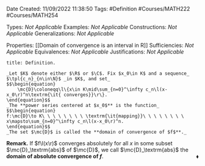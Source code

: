 <div class="topSpace"></div>

Date Created: 11/09/2022 11:38:50
Tags: #Definition #Courses/MATH222 #Courses/MATH254

Types: _Not Applicable_
Examples: _Not Applicable_
Constructions: _Not Applicable_
Generalizations: _Not Applicable_

Properties: [[Domain of convergence is an interval in R]]
Sufficiencies: _Not Applicable_
Equivalences: _Not Applicable_
Justifications: _Not Applicable_

``` ad-Definition
title: Definition.

_Let $K$ denote either $\R$ or $\C$. Fix $x_0\in K$ and a sequence_ $\tpl{c_n}_{n\in\N}$ _in $K$, and set_
$$\begin{equation}
    \mc{D}\coloneqq\l\{x\in K\mid\sum_{n=0}^\infty c_n\l(x-x_0\r)^n\textrm{\it{ converges}}\r\}.
\end{equation}$$
_The **power series centered at $x_0$** is the function_
$$\begin{equation}
f:\mc{D}\to K\ \ \ \ \ \ \ \ \textrm{\it{mapping}}\ \ \ \ \ \ \ \ x\mapsto\sum_{n=0}^\infty c_n\l(x-x_0\r)^n.
\end{equation}$$
_The set $\mc{D}$ is called the **domain of convergence of $f$**._

```

**Remark.** If $f\l(x\r)$ converges absolutely for all $x$ in some subset $\mc{D}_\textrm{abs}$ of $\mc{D}$, we call $\mc{D}_\textrm{abs}$ the **domain of absolute convergence of $f$**.<span style="float:right;">$\blacklozenge$</span>
